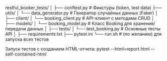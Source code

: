 restful_booker_tests/
│
├── conftest.py                 # Фикстуры (token, test data)
├── utils/
│   └── data_generator.py       # Генератор случайных данных (Faker)
│
├── client/
│   └── booking_client.py       # API-клиент с методами CRUD
│
├── models/
│   └── booking_model.py        # Класс Booking для хранения/передачи данных
│
├── tests/
│   └── test_booking.py         # Основные тесты API
│
├── requirements.txt
├── pytest.ini
└── run.sh                      # (по желанию) для запуска всех тестов

Запуск тестов с созданием HTML-отчета:
pytest --html=report.html --self-contained-html